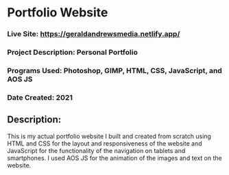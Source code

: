 # Portfolio Website
### Live Site: https://geraldandrewsmedia.netlify.app/

### Project Description: Personal Portfolio
### Programs Used: Photoshop, GIMP, HTML, CSS, JavaScript, and AOS JS
### Date Created: 2021

## Description:
This is my actual portfolio website I built and created from scratch using HTML and CSS for the layout and responsiveness of the website and JavaScript for the functionality of the navigation on tablets and smartphones. I used AOS JS for the animation of the images and text on the website.

